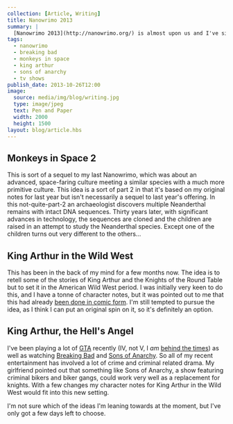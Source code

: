 ```yaml
---
collection: [Article, Writing]
title: Nanowrimo 2013
summary: |
  [Nanowrimo 2013](http://nanowrimo.org/) is almost upon us and I've signed up in anticipation. I've got a few different ideas that might work, I just need to pick one of them.
tags: 
  - nanowrimo
  - breaking bad
  - monkeys in space
  - king arthur
  - sons of anarchy
  - tv shows
publish_date: 2013-10-26T12:00
image:
  source: media/img/blog/writing.jpg
  type: image/jpeg
  text: Pen and Paper
  width: 2000
  height: 1500
layout: blog/article.hbs
---
```


## Monkeys in Space 2

This is sort of a sequel to my last Nanowrimo, which was about an advanced, space-faring culture meeting a similar species with a much more primitive culture. This idea is a sort of part 2 in that it's based on my original notes for last year but isn't necessarily a sequel to last year's offering. In this not-quite-part-2 an archaeologist discovers multiple Neanderthal remains with intact DNA sequences. Thirty years later, with significant advances in technology, the sequences are cloned and the children are raised in an attempt to study the Neanderthal species. Except one of the children turns out very different to the others...

## King Arthur in the Wild West

This has been in the back of my mind for a few months now. The idea is to retell some of the stories of King Arthur and the Knights of the Round Table but to set it in the American Wild West period. I was initially very keen to do this, and I have a tonne of character notes, but it was pointed out to me that this had already [been done in comic form][calibre]. I'm still tempted to pursue the idea, as I think I can put an original spin on it, so it's definitely an option.

## King Arthur, the Hell's Angel

I've been playing a lot of [GTA][gta] recently (IV, not V, I *am* [behind the times][yellow]) as well as watching [Breaking Bad][breakingbad] and [Sons of Anarchy][soa]. So all of my recent entertainment has involved a lot of crime and criminal related drama. My girlfriend pointed out that something like Sons of Anarchy, a show featuring criminal bikers and biker gangs, could work very well as a replacement for knights. With a few changes my character notes for King Arthur in the Wild West would fit into this new setting.

I'm not sure which of the ideas I'm leaning towards at the moment, but I've only got a few days left to choose.


[calibre]: http://www.comicbookresources.com/?page=article&id=16290
[yellow]: http://stoogoff.com/blog/article/yellow-is-the-colour-of-death
[breakingbad]: http://www.imdb.com/title/tt0903747/
[soa]: http://www.imdb.com/title/tt1124373/
[gta]: http://www.rockstargames.com/grandtheftauto/
